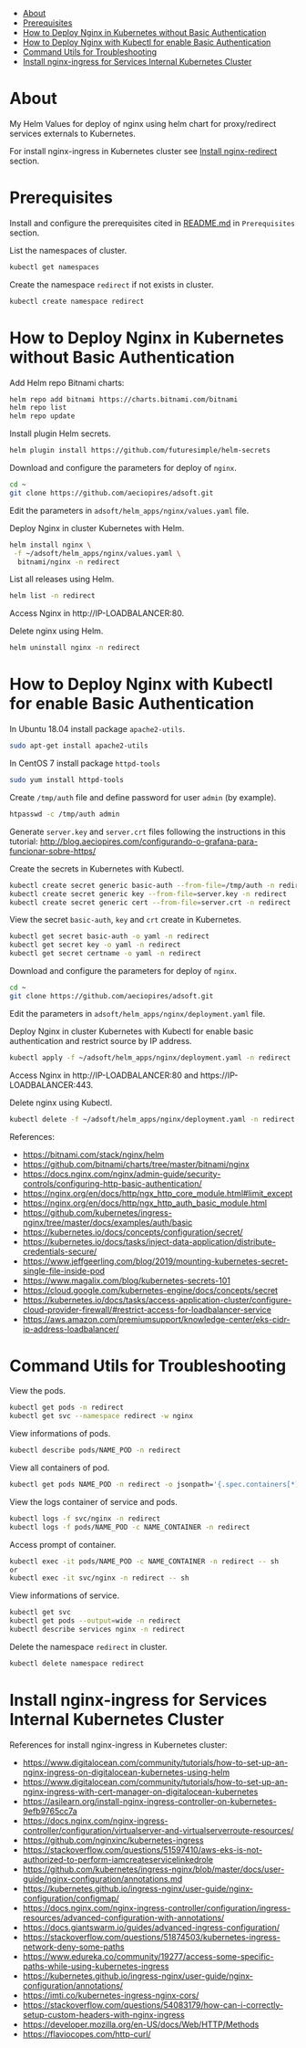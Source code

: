 <!-- TOC -->

- [About](#about)
- [Prerequisites](#prerequisites)
- [How to Deploy Nginx in Kubernetes without Basic Authentication](#how-to-deploy-nginx-in-kubernetes-without-basic-authentication)
- [How to Deploy Nginx with Kubectl for enable Basic Authentication](#how-to-deploy-nginx-with-kubectl-for-enable-basic-authentication)
- [Command Utils for Troubleshooting](#command-utils-for-troubleshooting)
- [Install nginx-ingress for Services Internal Kubernetes Cluster](#install-nginx-ingress-for-services-internal-kubernetes-cluster)

<!-- TOC -->

# About

My Helm Values for deploy of nginx using helm chart for proxy/redirect services externals to Kubernetes.

For install nginx-ingress in Kubernetes cluster see [Install nginx-redirect](#install-nginx-redirect) section.


# Prerequisites

Install and configure the prerequisites cited in [README.md](../README.md) in ``Prerequisites`` section.

List the namespaces of cluster.

```bash
kubectl get namespaces
```

Create the namespace ``redirect`` if not exists in cluster.

```bash
kubectl create namespace redirect
```

# How to Deploy Nginx in Kubernetes without Basic Authentication

Add Helm repo Bitnami charts:

```bash
helm repo add bitnami https://charts.bitnami.com/bitnami
helm repo list
helm repo update
```

Install plugin Helm secrets.

```bash
helm plugin install https://github.com/futuresimple/helm-secrets
```

Download and configure the parameters for deploy of ``nginx``.

```bash
cd ~
git clone https://github.com/aeciopires/adsoft.git
```

Edit the parameters in `adsoft/helm_apps/nginx/values.yaml` file.

Deploy Nginx in cluster Kubernetes with Helm.

```bash
helm install nginx \
 -f ~/adsoft/helm_apps/nginx/values.yaml \
  bitnami/nginx -n redirect
```

List all releases using Helm.

```bash
helm list -n redirect
```

Access Nginx in http://IP-LOADBALANCER:80.


Delete nginx using Helm.

```bash
helm uninstall nginx -n redirect
```

# How to Deploy Nginx with Kubectl for enable Basic Authentication

In Ubuntu 18.04 install package ``apache2-utils``.

```bash
sudo apt-get install apache2-utils
```

In CentOS 7 install package ``httpd-tools``

```bash
sudo yum install httpd-tools
```

Create ``/tmp/auth`` file and define password for user ``admin`` (by example).

```bash
htpasswd -c /tmp/auth admin
```

Generate ``server.key`` and ``server.crt`` files following the instructions in this tutorial: http://blog.aeciopires.com/configurando-o-grafana-para-funcionar-sobre-https/

Create the secrets in Kubernetes with Kubectl.

```bash
kubectl create secret generic basic-auth --from-file=/tmp/auth -n redirect
kubectl create secret generic key --from-file=server.key -n redirect
kubectl create secret generic cert --from-file=server.crt -n redirect
```

View the secret ``basic-auth``, ``key`` and ``crt`` create in Kubernetes.

```bash
kubectl get secret basic-auth -o yaml -n redirect
kubectl get secret key -o yaml -n redirect
kubectl get secret certname -o yaml -n redirect
```

Download and configure the parameters for deploy of ``nginx``.

```bash
cd ~
git clone https://github.com/aeciopires/adsoft.git
```

Edit the parameters in ``adsoft/helm_apps/nginx/deployment.yaml`` file.

Deploy Nginx in cluster Kubernetes with Kubectl for enable basic authentication and restrict source by IP address.

```bash
kubectl apply -f ~/adsoft/helm_apps/nginx/deployment.yaml -n redirect
```

Access Nginx in http://IP-LOADBALANCER:80 and https://IP-LOADBALANCER:443.

Delete nginx using Kubectl.

```bash
kubectl delete -f ~/adsoft/helm_apps/nginx/deployment.yaml -n redirect
```

References: 

* https://bitnami.com/stack/nginx/helm
* https://github.com/bitnami/charts/tree/master/bitnami/nginx
* https://docs.nginx.com/nginx/admin-guide/security-controls/configuring-http-basic-authentication/
* https://nginx.org/en/docs/http/ngx_http_core_module.html#limit_except
* https://nginx.org/en/docs/http/ngx_http_auth_basic_module.html
* https://github.com/kubernetes/ingress-nginx/tree/master/docs/examples/auth/basic
* https://kubernetes.io/docs/concepts/configuration/secret/
* https://kubernetes.io/docs/tasks/inject-data-application/distribute-credentials-secure/
* https://www.jeffgeerling.com/blog/2019/mounting-kubernetes-secret-single-file-inside-pod
* https://www.magalix.com/blog/kubernetes-secrets-101
* https://cloud.google.com/kubernetes-engine/docs/concepts/secret
* https://kubernetes.io/docs/tasks/access-application-cluster/configure-cloud-provider-firewall/#restrict-access-for-loadbalancer-service
* https://aws.amazon.com/premiumsupport/knowledge-center/eks-cidr-ip-address-loadbalancer/

# Command Utils for Troubleshooting

View the pods.

```bash
kubectl get pods -n redirect
kubectl get svc --namespace redirect -w nginx
```

View informations of pods.

```bash
kubectl describe pods/NAME_POD -n redirect
```

View all containers of pod.

```bash
kubectl get pods NAME_POD -n redirect -o jsonpath='{.spec.containers[*].name}*'
```

View the logs container of service and pods.

```bash
kubectl logs -f svc/nginx -n redirect
kubectl logs -f pods/NAME_POD -c NAME_CONTAINER -n redirect
```

Access prompt of container.

```bash
kubectl exec -it pods/NAME_POD -c NAME_CONTAINER -n redirect -- sh
or
kubectl exec -it svc/nginx -n redirect -- sh
```

View informations of service.

```bash
kubectl get svc
kubectl get pods --output=wide -n redirect
kubectl describe services nginx -n redirect
```

Delete the namespace ``redirect`` in cluster.

```bash
kubectl delete namespace redirect
```

# Install nginx-ingress for Services Internal Kubernetes Cluster

References for install nginx-ingress in Kubernetes cluster:

* https://www.digitalocean.com/community/tutorials/how-to-set-up-an-nginx-ingress-on-digitalocean-kubernetes-using-helm
* https://www.digitalocean.com/community/tutorials/how-to-set-up-an-nginx-ingress-with-cert-manager-on-digitalocean-kubernetes
* https://asilearn.org/install-nginx-ingress-controller-on-kubernetes-9efb9765cc7a
* https://docs.nginx.com/nginx-ingress-controller/configuration/virtualserver-and-virtualserverroute-resources/
* https://github.com/nginxinc/kubernetes-ingress
* https://stackoverflow.com/questions/51597410/aws-eks-is-not-authorized-to-perform-iamcreateservicelinkedrole
* https://github.com/kubernetes/ingress-nginx/blob/master/docs/user-guide/nginx-configuration/annotations.md
* https://kubernetes.github.io/ingress-nginx/user-guide/nginx-configuration/configmap/
* https://docs.nginx.com/nginx-ingress-controller/configuration/ingress-resources/advanced-configuration-with-annotations/
* https://docs.giantswarm.io/guides/advanced-ingress-configuration/
* https://stackoverflow.com/questions/51874503/kubernetes-ingress-network-deny-some-paths
* https://www.edureka.co/community/19277/access-some-specific-paths-while-using-kubernetes-ingress
* https://kubernetes.github.io/ingress-nginx/user-guide/nginx-configuration/annotations/
* https://imti.co/kubernetes-ingress-nginx-cors/
* https://stackoverflow.com/questions/54083179/how-can-i-correctly-setup-custom-headers-with-nginx-ingress
* https://developer.mozilla.org/en-US/docs/Web/HTTP/Methods
* https://flaviocopes.com/http-curl/
